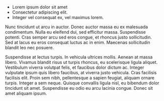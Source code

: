 - Lorem ipsum dolor sit amet
- Consectetur adipiscing elit.
- Integer vel consequat ex, vel maximus lorem.

Nunc tincidunt ut arcu in auctor. Donec auctor massa eu ex malesuada condimentum. Nulla eu eleifend dui, sed efficitur massa. Suspendisse potenti. Cras semper arcu sed eros congue, et rhoncus justo sollicitudin. Sed at lacus eu eros consequat luctus ac in enim. Maecenas sollicitudin blandit leo nec posuere.

Suspendisse at lectus turpis. In vehicula ultrices mollis. Aenean at massa libero. Vivamus blandit risus ut turpis rhoncus, eu scelerisque ligula aliquet. Vestibulum viverra volutpat felis, et faucibus dolor dictum ac. Integer vulputate ipsum quis libero faucibus, at viverra justo vehicula. Cras facilisis facilisis elit. Proin sem nibh, pellentesque a sapien feugiat, aliquam ornare turpis. Integer a sem neque. Quisque convallis ligula nisl, eu bibendum dolor tincidunt sit amet. Suspendisse eu odio eu arcu lacinia congue. Donec sit amet aliquam ipsum.

